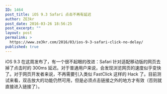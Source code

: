 ```yaml
---
ID: 1464
post_title: iOS 9.3 Safari 点击不再有延迟
author: ZE3kr
post_date: 2016-03-26 18:56:25
post_excerpt: ""
layout: post
permalink: >
  https://www.ze3kr.com/2016/03/ios-9-3-safari-click-no-delay/
published: true
---
```

iOS 9.3 在这周发布了，有一个很不起眼的改进：Safari 针对适配移动版的网页去掉了点击时的 300ms 延迟。对于普通用户来说，会发现浏览网页的速度似乎变快了。对于网页开发者来说，不再需要引入类似 FastClick 这样的 Hack 了。目前测试来看，双击放大的功能仍然可用，但是必须点击链接之外的地方才有效（否则就直接进入链接了）。